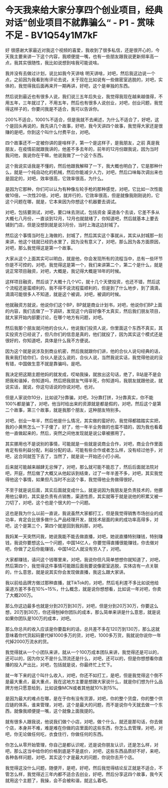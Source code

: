 # 今天我来给大家分享四个创业项目，经典对话”创业项目不就靠骗么“ - P1 - 赏味不足 - BV1Q54y1M7kF

好 很感谢大家最近对我这个视频的喜爱，我收到了很多私信，还是很开心的，今天我主要来讲一下这个内容，我顺便提一嘴，也有一些朋友跟我说更新频率高一点，我其实很随性，我比如说想到啥我可能说啥。

我并没有去做过计划，说比如我今天讲啥 明天讲啥，对吧，然后我这边说一个点，之前因为我看到有评论去说，关于现在比如说有一些做密室逃脱的，对吧，实体的，我觉得我后面再来开一期再讲，好吧，这个是单独的东西。

然后说到最近也有很多人说，我们说三五年后失业，我觉得我现在越来越值得，不用五年，三年就过了，不用五年，然后也有很多人说创业，对吧，创业问题，我觉得这样子的，你要问我是不适合，我可以告诉你。

200%不适合，1000%不适合，但是我就不去阐述，为什么不适合了，好吧，这个是回头再说的，我先讲几个故事，好吧，我今天讲四个故事，我觉得大家还是很赚的是吧，你到这个叫什么付费平台，对吧。

四个故事还不一定被你讲的是啥样子，第一个是这样子，是我朋友，之前 真是我朋友，在疫情前就跟我讲的，他差不多去年的，前年的12月份跟我说，因为当时我问他，我说你在干嘛，他说我做了一个这个东西。

这个我说实话我是不懂的，然后他跟我解释了一下，我大概也明白了，它是那种什么，就是一个纯自动化的机械，然后你能减少人力，对吧，然后口味每次调出来也是固定的，对吧，效率很高，它效率很高，为什么。

是因为它那种，你们可以认为有种像左轮手枪的那种感觉，对吧，它比如一次性能做10倍，一次性20倍，对吧，就并行的，它效率很高，但是就像我刚刚说的，它这个问题在哪，就是，它本来因为你想这个机器要去调试。

对吧，包括要测试，对吧，要口味去测试，包括资金 渠道各个去谈，它差不多从大概七八月份，一直谈到12月，12月也就就绪了，你知道吧，然后就基本上要去铺到门店，但是没想到就是说3月份，当时上海这边封城了。

然后这个事情当时在上海做的，封城了，然后其实这个事就从，其实从封城那一刻来讲，他这个钱就已经扔水里了，因为没有意义了，对吧，那么因为各方面原因，对吧，那么我觉得这是第一个故事。

大家从这个上面其实可以明白，就是他，你会发现所有的流程当中，总有一些环节你是不可控的，对吧，我觉得这是第一个，我们来讲第二个，第二个是什么，就是说正常项目融资，对吧，大概是，我记得大概是18年的时候。

这样项目融资，然后谈了大概十几个VC，就十几个天使投资，也还不错，然后这个流程还是蛮顺利的，我不得不说流程蛮顺利的，但是到了什么地步，到了滴滴，滴滴可能很多人不知道，就是这个被调，对吧，被调的时候。

他就融资方就说，他说你们这个BP，BP就是商业计划书，对吧，他说你们BP上面的内容，我们去做了一下调研，发现这个内容好像不太真实，然后我们朋友项目，就大家开始内部要讨论，在哪个地方有问题，对吧。

然后我那个朋友就问他的合伙人，他说我们投资人说，你里面这个东西不真实，其实投资方已经说了，但凡你们的信息是真的，他们就投了，因为其实这个模式还是很好的，你知道吧，具体是什么我不方便说。

因为这个就是说涉及到商业机密，然后我就跟你们讲，他的合伙人说句经典的话，我来我打给你们，合伙人是这么说的，合伙人说，当然我说实话，我觉得他说的没有错，中国做生意不就是靠骗吗，是吧。

我决定把这期主题他妈的就发成，哎呦我操，就放出这句话，绝了，B站是不是会把我和谐掉，你知道吗，然后把我朋友气得半死，你知道吗，我朋友就跟他说，就说实话，就说，你这句话说的你说对吧，也对。

但是人家说你10分，比如说7分靠骗，对吧，3分靠打拼，3分靠真实，你不能100%都是骗了，对吧，他当时给出来的资源就是都是假的，对吧，然后这个是第二个故事，第三个故事，就是我那个朋友，这种朋友特别多。

对吧，创业一年半，然后他是什么情况，其实做的蛮好的，我觉得都踏踏实实把，我的小黄熊怎么一下子傻了，好了，他一年半业务做的也蛮不错的，因为我也看着他一直做起来的，然后，突然之间他发现就是说公章被挪用了。

其实挪用也不是说别的事情，可能就是一些就是说商业合作，对吧，商业合作里面肯定有些利益分配，利益分配的话，可能有些合作或者怎么样，没有经过他手，对吧，这合同就签下去了，当然了，就是说一开始还小打小闹。

后来就可能越来越肆无忌惮了，对吧，那么就可能不能忍了，然后后面就法院对吧，开庭，然后做了大概又从他起诉到结束，过了一年半差不多，对吧，其实我觉得他这个事情，如果但凡当时不出这个事，我觉得他业务做得很好。

不至于就是说后面，其实后面就变成什么，就是说因为我朋友是负责技术的，他挪用他公章的，其实是负责有点销售，渠道性质，其实就等于就是说他的积累又被一刀切了，对吧，这个也是个很大的一个问题。

这也是我为什么以前一直说，我说虽然大家都打工，但是我觉得销售市场创业的成功率，肯定会比很多做什么产品经理开发，就技术层面的来的成功率高得多，对吧，这个是第三个，第四个就是回到我妈那，对吧。

我妈某一天突然问我，她说我能不能去做直播，对吧，她说直播特别赚钱，特别赚钱，我说你要想这么一个问题，中国14亿人，你要觉得直播很能赚钱，你去做对吧，你做了之后你能赚钱，中国14亿人就没有穷人了，对吧。

大家都赚钱，请问这个钱哪里来，对吧，我说你但凡简单想想你就知道了，对吧，然后第四个，我觉得这件事情可能跟后面我要说像密室逃脱，实体店有一点关联的，什么意思，就是说其实你会发现做直播，我这么跟大家讲。

我以前给品牌方做过那种直播，就TikTok的，对吧，然后毛利差不多比如说他给渠道方差不多在10%~15%，什么概念，就是说你想想看，比如说一年对吧，你卖了大概200万。

那么你这边最多也就是分到20万到30万，对吧，但是分到20万30万，你要这么想，20万到30万，你还得刨掉你团队的成本，那么简单来讲是什么意思，就是说如果你团队是100万的成本，对吧。

那么你总共的收入应该是你要盈利的话，总共差不多在120万到130万，那么这就意味着你代货起码要代掉1000多万的货，对吧，1000多万货，我就说你说你一年代掉2000万流水的货。

我觉得就从一个小团队来讲，就从一个100万成本团队来讲，我觉得还是可以的，还可以的，因为你又不是什么顶流还是什么，对吧，还可以的，但是你想想看你直播的投入产出比，对吧，包括就是说，你最终忙上忙下。

就一年下来的这个叫什么收入，对吧，你还不如打工，是吧，但是我觉得这个倒不是最大重点，最大重点，我在这地方主要是想跟大家说什么，就是你们想为什么品牌方他只愿意给到，比如说像MCN或者其他就10%到15%。

是因为最大的难点在哪，是在于你有没有货源，对吧，你的整个货盘，你的整个供应链的体系，谁来管理，对吧，这个是最大的问题，而不是说你今天就去做一个东西，就像我顺便提一嘴，这个就像上面我提的。

就有很多人跟我说，他说我们做个小店，对吧，做个什么，就还是那句话，你去做个店，本身并不难，难是难在你做的店里面的这些东西，你怎么去管理，对吧，对吧，你无论做任何吃，衣食住行，你做任何的东西。

你怎么从零开始管理，你自己是都认识呢，还是说你朋友认识，还是怎么样，对吧，那么这当中给你的价格到底是不是底价，对吧，这些东西品质好不好，来吧，各种各样问题，对吧，其实这个才是最大的问题，你说你去开个店。

我觉得这没什么问题，随便开，是吧，好吧，然后我觉得结论反正就是不适合，不管怎么样，我觉得近三年内都不适合去创业，好吧，然后分享这四个故事，我今天就用这个主题了，我操，会不会被和谐，就这么着吧。

